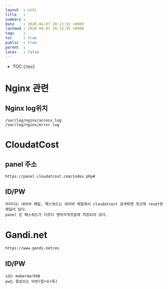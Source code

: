 ```yaml
---
layout  : wiki
title   : 
summary : 
date    : 2020-04-07 20:13:32 +0900
lastmod : 2020-04-07 20:13:35 +0900
tags    : 
toc     : true
public  : true
parent  : 
latex   : false
---
```

* TOC
{:toc}

# Nginx 관련

## Nginx log위치

    /var/log/nginx/access.log
    /var/log/nginx/error.log

# CloudatCost

## panel 주소

    https://panel.cloudatcost.com/index.php#

## ID/PW

    아이디는 네이버 메일, 패스워드는 네이버 메일에서 cloudatcost 검색하면 최근에 reset한 메일이 있다.
    panel 은 패스워드가 다르다 맨마지막쯔음에 저장되어 있다.

# Gandi.net

    https://www.gandi.net/en

## ID/PW

    id는 makerdark98
    pw는 항상쓰는 비번(알+숫+특)
